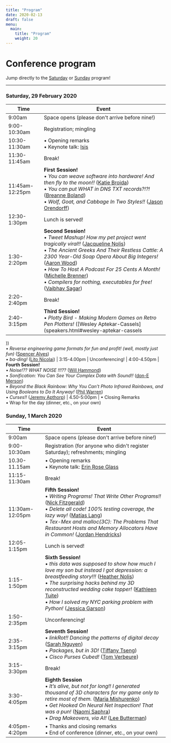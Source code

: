 ```yaml
---
title: "Program"
date: 2020-02-13
draft: false
menu:
  main:
    title: "Program"
    weight: 20
---
```

# Conference program

Jump directly to the [Saturday](#saturday) or [Sunday](#sunday) program!



---

<a name="saturday"></a>

### Saturday, 29 February 2020

<div class="scheduletable">

| Time            | Event
|-----------------|-------------------------------------------------------------------------
| 9:00am | Space opens (please don't arrive before nine!)
| 9:00-10:30am | Registration; mingling
| 10:30-11:30am   | &bull; Opening remarks <br /> &bull; Keynote talk: [Isis](speakers.html#isis-agora-lovecruft)
| 11:30-11:45am   | Break!
| 11:45am-12:25pm | **First Session!** <br /> &bull; *You can weave software into hardware! And then fly to the moon!!* ([Katie Broida](speakers.html#katie-broida))<br /> &bull; *You can put WHAT in DNS TXT records?!?!* ([Breanne Boland](speakers.html#breanne-boland))<br /> &bull; *Wolf, Goat, and Cabbage In Two Styles!!* ([Jason Orendorff](speakers.html#jason-orendorff))
| 12:30-1:30pm    | Lunch is served!
| 1:30-2:20pm     | **Second Session!** <br /> &bull; *Tweet Mashup! How my pet project went tragically viral!!* ([Jacqueline Nolis](speakers.html#jacqueline-nolis))<br /> &bull; *The Ancient Greeks And Their Restless Cattle: A 2300 Year-Old Soap Opera About Big Integers!* ([Aaron Wood](speakers.html#aaron-wood))<br /> &bull; *How To Host A Podcast For 25 Cents A Month!* ([Michelle Brenner](speakers.html#michelle-brenner))<br /> &bull; *Compilers for nothing, executables for free!* ([Vaibhav Sagar](speakers.html#vaibhav-sagar))
| 2:20-2:40pm     | Break!
| 2:40-3:15pm     | **Third Session!** <br /> &bull; *Plotty Bird - Making Modern Games on Retro Pen Plotters!* ([Wesley Aptekar-Cassels](speakers.html#wesley-aptekar-cassels
))<br /> &bull; *Reverse engineering game formats for fun and profit! (well, mostly just fun)* ([Spencer Alves](speakers.html#spencer-alves))<br /> &bull; *ba-ding!* ([Lito Nicolai](speakers.html#lito-nicolai))
| 3:15-4.00pm     | Unconferencing!
| 4:00-4.50pm     | **Fourth Session!** <br /> &bull; *Noise!?? WHAT NOISE !!!??* ([Will Hammond](speakers.html#will-hammond))<br /> &bull; *Sonification: You Can See Your Complex Data with Sound!!* ([don-E Merson](speakers.html#don-e-merson))<br /> &bull; *Beyond the Black Rainbow:  Why You Can’t Photo Infrared Rainbows, and Using Booleans to Do It Anyway!* ([Phil Warren](speakers.html#phil-warren)) <br /> &bull; *Curses!!* ([Jeremy Apthorp](speakers.html#jeremy-apthorp))
| 4.50-5:00pm  | &bull; Closing Remarks <br /> &bull; Wrap for the day (dinner, etc., on your own)

</div>

<a name="sunday"></a>

### Sunday, 1 March 2020

<div class="scheduletable">


| Time            | Event
|-----------------|-------------------------------------------------------------------------
| 9:00am          | Space opens (please don't arrive before nine!)
| 9:00-10:30am    | Registration (for anyone who didn't register Saturday); refreshments; mingling
| 10.30-11.15am   | &bull; Opening remarks <br /> &bull; Keynote talk: [Erin Rose Glass](speakers.html#erin-rose-glass)
| 11:15-11:30am   | Break!
| 11:30am-12:05pm    | **Fifth Session!** <br /> &bull; *Writing Programs! That Write Other Programs!!* ([Nick Fitzgerald](speakers.html#nick-fitzgerald))<br /> &bull; *Delete all code! 100% testing coverage, the lazy way!* ([Matías Lang](speakers.html#matías-lang))<br /> &bull; *Tex-Mex and malloc(3C): The Problems That Restaurant Hosts and Memory Allocators Have in Common!* ([Jordan Hendricks](speakers.html#jordan-hendricks))
| 12:05-1:15pm     | Lunch is served!
| 1:15-1:50pm     | **Sixth Session!** <br /> &bull; *this data was supposed to show how much I love my son but instead I got depression: a breastfeeding story!!!* ([Heather Nolis](speakers.html#heather-nolis))<br /> &bull; *The surprising hacks behind my 3D reconstructed wedding cake topper!* ([Kathleen Tuite](speakers.html#kathleen-tuite))<br /> &bull; *How I solved my NYC parking problem with Python!* ([Jessica Garson](speakers.html#jessica-garson))
| 1:50-2:35pm | Unconferencing!
| 2:35-3:15pm | **Seventh Session!** <br /> &bull; *linkRot!! Dancing the patterns of digital decay* ([Sarah Nguyen](speakers.html#sarah-nguyen))<br /> &bull; *Packages, but in 3D!* ([Tiffany Tseng](speakers.html#tiffany-tseng))<br /> &bull; *Cisco Purses Cubed!* ([Tom Verbeure](speakers.html#tom-verbeure))
| 3:15-3:30pm     | Break!
| 3:30-4:05pm     | **Eighth Session** <br /> &bull; *It’s alive, but not for long!! I generated thousand of 3D characters for my game only to retire most of them.* ([Maria Mishurenko](speakers.html#maria-mishurenko))<br /> &bull; *Get Hooked On Neural Net Inspection! That was a pun!* ([Naomi Saphra](speakers.html#naomi-saphra))<br /> &bull; *Drag Makeovers, via AI!* ([Lee Butterman](speakers.html#lee-butterman))
| 4:05pm-4:20pm  | &bull; Thanks and closing remarks <br /> &bull; End of conference (dinner, etc., on your own)

</div>